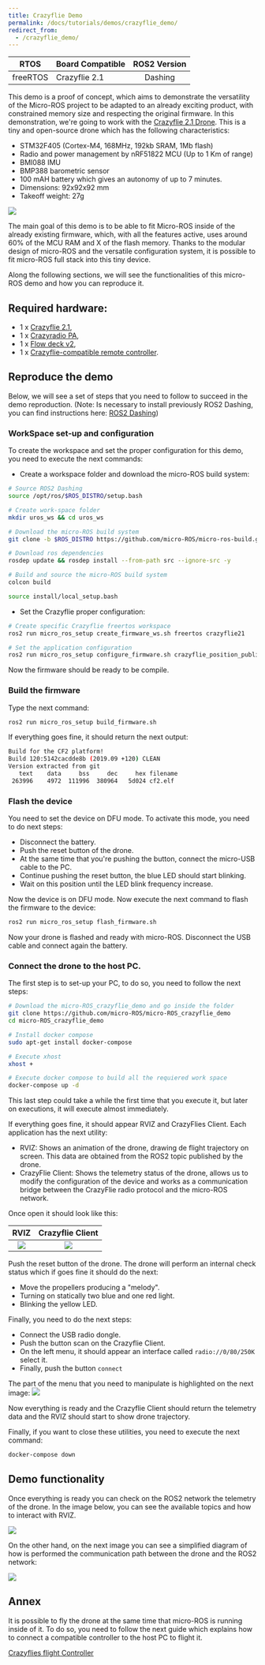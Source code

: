```yaml
---
title: Crazyflie Demo
permalink: /docs/tutorials/demos/crazyflie_demo/
redirect_from:
  - /crazyflie_demo/
---
```


|   RTOS   | Board Compatible | ROS2 Version |
|:--------:|------------------|:------------:|
| freeRTOS | Crazyflie 2.1    |    Dashing   |

This demo is a proof of concept, which aims to demonstrate the versatility of the Micro-ROS project to be adapted to an already exciting product, with constrained memory size and respecting the original firmware. In this demonstration, we're going to work with the [Crazyflie 2.1 Drone](https://www.bitcraze.io/products/crazyflie-2-1/). This is a tiny and open-source drone which has the following characteristics:
- STM32F405 (Cortex-M4, 168MHz, 192kb SRAM, 1Mb flash)
- Radio and power management by nRF51822 MCU (Up to 1 Km of range)
- BMI088 IMU
- BMP388 barometric sensor
- 100 mAH battery which gives an autonomy of up to 7 minutes.
- Dimensions: 92x92x92 mm
- Takeoff weight: 27g

![](images/crazyflie.jpg)

The main goal of this demo is to be able to fit Micro-ROS inside of the already existing firmware, which, with all the features active, uses around 60% of the MCU RAM and X of the flash memory. Thanks to the modular design of micro-ROS and the versatile configuration system, it is possible to fit micro-ROS full stack into this tiny device.

Along the following sections, we will see the functionalities of this micro-ROS demo and how you can reproduce it.

## Required hardware:

* 1 x [Crazyflie 2.1](https://www.bitcraze.io/crazyflie-2-1/),
* 1 x [Crazyradio PA](https://www.bitcraze.io/crazyradio-pa/),
* 1 x [Flow deck v2](https://www.bitcraze.io/flow-deck-v2/),
* 1 x [Crazyflie-compatible remote controller](https://www.bitcraze.io/docs/crazyflie-clients-python/master/inputdevices/).

## Reproduce the demo
Below, we will see a set of steps that you need to follow to succeed in the demo reproduction.
(Note: Is necessary to install previously ROS2 Dashing, you can find instructions here: [ROS2 Dashing](https://index.ros.org/doc/ros2/Installation/Dashing/))
### WorkSpace set-up and configuration

To create the workspace and set the proper configuration for this demo, you need to execute the next commands:

- Create a workspace folder and download the micro-ROS build system:

```bash
# Source ROS2 Dashing
source /opt/ros/$ROS_DISTRO/setup.bash

# Create work-space folder
mkdir uros_ws && cd uros_ws

# Download the micro-ROS build system
git clone -b $ROS_DISTRO https://github.com/micro-ROS/micro-ros-build.git src/micro-ros-build

# Download ros dependencies
rosdep update && rosdep install --from-path src --ignore-src -y

# Build and source the micro-ROS build system
colcon build

source install/local_setup.bash
```
- Set the Crazyflie proper configuration:

```bash
# Create specific Crazyflie freertos workspace
ros2 run micro_ros_setup create_firmware_ws.sh freertos crazyflie21

# Set the application configuration
ros2 run micro_ros_setup configure_firmware.sh crazyflie_position_publisher
```

Now the firmware should be ready to be compile.

### Build the firmware

Type the next command:
```bash
ros2 run micro_ros_setup build_firmware.sh
```
If everything goes fine, it should return the next output:
```bash
Build for the CF2 platform!
Build 120:5142cacdde8b (2019.09 +120) CLEAN
Version extracted from git
   text	   data	    bss	    dec	    hex	filename
 263996	   4972	 111996	 380964	  5d024	cf2.elf

```

### Flash the device

You need to set the device on DFU mode. To activate this mode, you need to do next steps:
- Disconnect the battery.
- Push the reset button of the drone.
- At the same time that you're pushing the button, connect the micro-USB cable to the PC.
- Continue pushing the reset button, the blue LED should start blinking.
- Wait on this position until the LED blink frequency increase.

Now the device is on DFU mode. Now execute the next command to flash the firmware to the device:

```bash
ros2 run micro_ros_setup flash_firmware.sh
```
Now your drone is flashed and ready with micro-ROS. Disconnect the USB cable and connect again the battery. 

### Connect the drone to the host PC.

The first step is to set-up your PC, to do so, you need to follow the next steps:
```bash
# Download the micro-ROS_crazyflie_demo and go inside the folder
git clone https://github.com/micro-ROS/micro-ROS_crazyflie_demo
cd micro-ROS_crazyflie_demo

# Install docker compose
sudo apt-get install docker-compose

# Execute xhost
xhost +

# Execute docker compose to build all the requiered work space
docker-compose up -d
```
This last step could take a while the first time that you execute it, but later on executions, it will execute almost immediately.

If everything goes fine, it should appear RVIZ and CrazyFlies Client. Each application has the next utility:
- RVIZ: Shows an animation of the drone, drawing de flight trajectory on screen. This data are obtained from the ROS2 topic published by the drone.
- CrazyFlie Client: Shows the telemetry status of the drone, allows us to modify the configuration of the device and works as a communication bridge between the CrazyFlie radio protocol and the micro-ROS network.

Once open it should look like this:

RVIZ                       |  Crazyflie Client
:-------------------------:|:-------------------------:
![](images/rviz_no_data.png)  |  ![](images/cfclient_no_data.png)


Push the reset button of the drone. The drone will perform an internal check status which if goes fine it should do the next:
- Move the propellers producing a "melody".
- Turning on statically two blue and one red light.
- Blinking the yellow LED.

Finally, you need to do the next steps:
- Connect the USB radio dongle.
- Push the button scan on the Crazyflie Client.
- On the left menu, it should appear an interface called ``radio://0/80/250K`` select it.
- Finally, push the button ``connect``

The part of the menu that you need to manipulate is highlighted on the next image:
![](images/cfclient_config.png)

Now everything is ready and the Crazyflie Client should return the telemetry data and the RVIZ should start to show drone trajectory.

Finally, if you want to close these utilities, you need to execute the next command:
```bash
docker-compose down
```

## Demo functionality

Once everything is ready you can check on the ROS2 network the telemetry of the drone. In the image below, you can see the available topics and how to interact with RVIZ.

![](http://www.plantuml.com/plantuml/proxy?cache=no&src=https://raw.githubusercontent.com/micro-ROS/micro-ROS_crazyflie_demo/master/assets/diagrams/architecture.puml)

On the other hand, on the next image you can see a simplified diagram of how is performed the communication path between the drone and the ROS2 network:

![](images/micro-ROS_crazyflie.png)

## Annex

It is possible to fly the drone at the same time that micro-ROS is running inside of it. To do so, you need to follow the next guide which explains how to connect a compatible controller to the host PC to flight it.

[Crazyflies flight Controller](https://www.bitcraze.io/documentation/repository/crazyflie-clients-python/master/inputdevices/)
